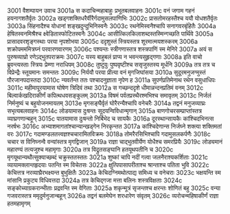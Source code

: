 3001	वैशम्पायन उवाच
3001a	स कदाचिन्महाबाहुः प्रभूतबलवाहनः
3001c	वनं जगाम गहनं हयनागशतैर्वृतः
3002a	खड्गशक्तिधरैर्वीरैर्गदामुसलपाणिभिः
3002c	प्रासतोमरहस्तैश्च ययौ योधशतैर्वृतः
3003a	सिंहनादैश्च योधानां शङ्खदुन्दुभिनिस्वनैः
3003c	रथनेमिस्वनैश्चापि सनागवरबृंहितैः
3004a	हेषितस्वनमिश्रैश्च क्ष्वेडितास्फोटितस्वनैः
3004c	आसीत्किलकिलाशब्दस्तस्मिन्गच्छति पार्थिवे
3005a	प्रासादवरशृङ्गस्थाः परया नृपशोभया
3005c	ददृशुस्तं स्त्रियस्तत्र शूरमात्मयशस्करम्
3006a	शक्रोपमममित्रघ्नं परवारणवारणम्
3006c	पश्यन्तः स्त्रीगणास्तत्र शस्त्रपाणिं स्म मेनिरे
3007a	अयं स पुरुषव्याघ्रो रणेऽद्भुतपराक्रमः
3007c	यस्य बाहुबलं प्राप्य न भवन्त्यसुहृद्गणाः
3008a	इति वाचो ब्रुवन्त्यस्ताः स्त्रियः प्रेम्णा नराधिपम्
3008c	तुष्टुवुः पुष्पवृष्टीश्च ससृजुस्तस्य मूर्धनि
3009a	तत्र तत्र च विप्रेन्द्रैः स्तूयमानः समन्ततः
3009c	निर्ययौ परया प्रीत्या वनं मृगजिघांसया
3010a	सुदूरमनुजग्मुस्तं पौरजानपदास्तदा
3010c	न्यवर्तन्त ततः पश्चादनुज्ञाता नृपेण ह
3011a	सुपर्णप्रतिमेनाथ रथेन वसुधाधिपः
3011c	महीमापूरयामास घोषेण त्रिदिवं तथा
3012a	स गच्छन्ददृशे धीमान्नन्दनप्रतिमं वनम्
3012c	बिल्वार्कखदिराकीर्णं कपित्थधवसङ्कुलम्
3013a	विषमं पर्वतप्रस्थैरश्मभिश्च समावृतम्
3013c	निर्जलं निर्मनुष्यं च बहुयोजनमायतम्
3013e	मृगसङ्घैर्वृतं घोरैरन्यैश्चापि वनेचरैः
3014a	तद्वनं मनुजव्याघ्रः सभृत्यबलवाहनः
3014c	लोडयामास दुःषन्तः सूदयन्विविधान्मृगान्
3015a	बाणगोचरसम्प्राप्तांस्तत्र व्याघ्रगणान्बहून्
3015c	पातयामास दुःषन्तो निर्बिभेद च सायकैः
3016a	दूरस्थान्सायकैः कांश्चिदभिनत्स नरर्षभः
3016c	अभ्याशमागतांश्चान्यान्खड्गेन निरकृन्तत
3017a	कांश्चिदेणान्स निर्जघ्ने शक्त्या शक्तिमतां वरः
3017c	गदामण्डलतत्त्वज्ञश्चचारामितविक्रमः
3018a	तोमरैरसिभिश्चापि गदामुसलकर्पणैः
3018c	चचार स विनिघ्नन्वै वन्यांस्तत्र मृगद्विजान्
3019a	राज्ञा चाद्भुतवीर्येण योधैश्च समरप्रियैः
3019c	लोड्यमानं महारण्यं तत्यजुश्च महामृगाः
3020a	तत्र विद्रुतसङ्घानि हतयूथपतीनि च
3020c	मृगयूथान्यथौत्सुक्याच्छब्दं चक्रुस्ततस्ततः
3021a	शुष्कां चापि नदीं गत्वा जलनैराश्यकर्शिताः
3021c	व्यायामक्लान्तहृदयाः पतन्ति स्म विचेतसः
3022a	क्षुत्पिपासापरीताश्च श्रान्ताश्च पतिता भुवि
3022c	केचित्तत्र नरव्याघ्रैरभक्ष्यन्त बुभुक्षितैः
3023a	केचिदग्निमथोत्पाद्य समिध्य च वनेचराः
3023c	भक्षयन्ति स्म मांसानि प्रकुट्य विधिवत्तदा
3024a	तत्र केचिद्गजा मत्ता बलिनः शस्त्रविक्षताः
3024c	सङ्कोच्याग्रकरान्भीताः प्रद्रवन्ति स्म वेगिताः
3025a	शकृन्मूत्रं सृजन्तश्च क्षरन्तः शोणितं बहु
3025c	वन्या गजवरास्तत्र ममृदुर्मनुजान्बहून्
3026a	तद्वनं बलमेघेन शरधारेण संवृतम्
3026c	व्यरोचन्महिषाकीर्णं राज्ञा हतमहामृगम्
